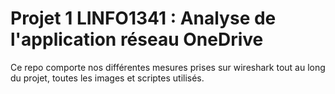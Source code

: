 # Projet 1 LINFO1341 : Analyse de l'application réseau OneDrive
Ce repo comporte nos différentes mesures prises sur wireshark tout au long du projet, toutes les images et scriptes utilisés. 
